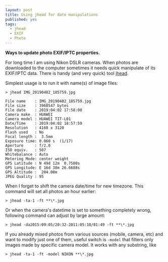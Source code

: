 ```yaml
---
layout: post
title: Using jhead for date manipulations
published: yes
tags:
  - jhead
  - EXIF
  - Photo
---
```

**Ways to update photo EXIF/IPTC properties.**

For long time I am using Nikon DSLR cameras. When photos are downloaded to the computer sometimes it needs quick manipulate of its EXIF/IPTC data. There is handy (and very quick) tool [jhead](https://www.sentex.ca/~mwandel/jhead/).

Simplest usage is to run it with name(s) of image files:

```
> jhead IMG_20190402_185759.jpg

File name    : IMG_20190402_185759.jpg
File size    : 3960547 bytes
File date    : 2019:04:02 17:58:00
Camera make  : HUAWEI
Camera model : HUAWEI TIT-L01
Date/Time    : 2019:04:02 18:57:59
Resolution   : 4160 x 3120
Flash used   : No
Focal length :  3.5mm
Exposure time: 0.060 s  (1/17)
Aperture     : f/2.0
ISO equiv.   : 507
Whitebalance : Auto
Metering Mode: center weight
GPS Latitude : N 49d 12m  0.7580s
GPS Longitude: E 16d 38m 26.6688s
GPS Altitude :  204.00m
JPEG Quality : 95
```

When I forget to shift the camera date/time for new timezone. This command will set all photos an hour earlier: 

```
> jhead -ta-1 -ft **\*.jpg
```

Or when the camera's datetime is set to something completely wrong, following command can adjust by large amount:

```
> jhead -da2015:09:05/20:32-2011:05:10/01:49 -ft **\*.jpg
```

If you already mixed photos from various sources (mobile, camera, etc) and want to modify just one of them, useful switch is `-model` that filters only images made by specific camera model. It works with any substring, like

```
> jhead -ta-1 -ft -model NIKON **\*.jpg
```
